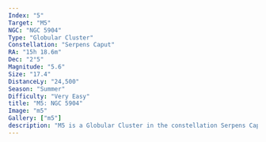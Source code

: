 ```yaml
---
Index: "5"
Target: "M5"
NGC: "NGC 5904"
Type: "Globular Cluster"
Constellation: "Serpens Caput"
RA: "15h 18.6m"
Dec: "2°5"
Magnitude: "5.6"
Size: "17.4"
DistanceLy: "24,500"
Season: "Summer"
Difficulty: "Very Easy"
title: "M5: NGC 5904"
Image: "m5"
Gallery: ["m5"]
description: "M5 is a Globular Cluster in the constellation Serpens Caput."
---
```

